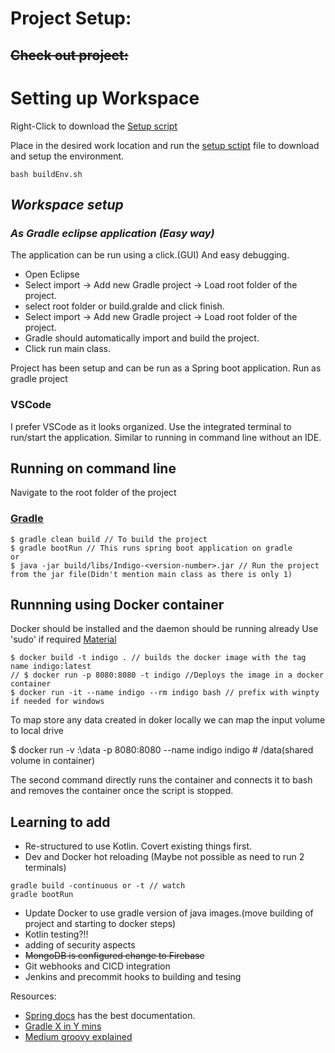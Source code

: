 
# Project Setup:

## ~~Check out project:~~

# Setting up Workspace
Right-Click to download the <a id="raw-url" href="https://github.com/kaush4l/Indigo/blob/checkPoint/buildEnv.sh" download>Setup script</a>

Place in the desired work location and run the [setup sctipt](buildEnv.sh) file to download and setup the environment.


~~~
bash buildEnv.sh
~~~

## _*Workspace setup*_

### *As Gradle eclipse application (Easy way)*
The application can be run using a click.(GUI) And easy debugging.
- Open Eclipse
- Select import -> Add new Gradle project -> Load root folder of the project.
- select root folder or build.gralde and click finish.
- Select import -> Add new Gradle project -> Load root folder of the project.
- Gradle should automatically import and build the project.
- Click run main class.

Project has been setup and can be run as a Spring boot application. Run as gradle project

### VSCode
I prefer VSCode as it looks organized. Use the integrated terminal to run/start the application. Similar to running in command line without an IDE.

## Running on command line
Navigate to the root folder of the project

### [Gradle](https://javadeveloperzone.com/spring-boot/how-to-run-spring-boot-using-maven-gradle/)

~~~
$ gradle clean build // To build the project
$ gradle bootRun // This runs spring boot application on gradle
or
$ java -jar build/libs/Indigo-<version-number>.jar // Run the project from the jar file(Didn't mention main class as there is only 1)
~~~

## Runnning using Docker container

Docker should be installed and the daemon should be running already
Use 'sudo' if required
[Material](https://rominirani.com/docker-tutorial-series-a7e6ff90a023)
~~~
$ docker build -t indigo . // builds the docker image with the tag name indigo:latest
// $ docker run -p 8080:8080 -t indigo //Deploys the image in a docker container
$ docker run -it --name indigo --rm indigo bash // prefix with winpty if needed for windows
~~~
To map store any data created in doker locally we can map the input volume to local drive

$ docker run -v <LocalDirectory>:\data -p 8080:8080 --name indigo indigo # /data(shared volume in container)

The second command directly runs the container and connects it to bash and removes the container once the script is stopped.

## Learning to add
 - Re-structured to use Kotlin. Covert existing things first.
 - Dev and Docker hot reloading (Maybe not possible as need to run 2 terminals)
 ~~~
 gradle build -continuous or -t // watch
 gradle bootRun
 ~~~
 - Update Docker to use gradle version of java images.(move building of project and starting to docker steps)
 - Kotlin testing?!!
 - adding of security aspects
 - ~~MongoDB is configured change to Firebase~~
 - Git webhooks and CICD integration
 - Jenkins and precommit hooks to building and tesing

Resources:
- [Spring docs](https://docs.spring.io/spring-boot/docs/current/reference/htmlsingle/#boot-features-nosql) has the best documentation.
- [Gradle X in Y mins](https://jeoygin.gitbooks.io/learn-y-in-x-minutes/content/gradle.html)
- [Medium groovy explained](https://medium.com/@andrewMacmurray/a-beginners-guide-to-gradle-26212ddcafa8)
